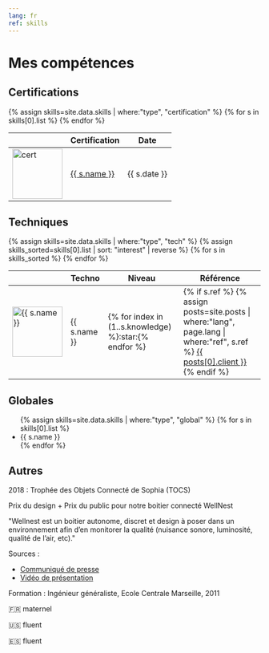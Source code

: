 ```yaml
---
lang: fr
ref: skills
---
```


# Mes compétences

## Certifications

<table>
    <thead><tr><th></th><th>Certification</th><th>Date</th></tr></thead>
    <tbody>
        {% assign skills=site.data.skills | where:"type", "certification" %}
        {% for s in skills[0].list  %}
        <tr>
            <td><img src="/assets/images/skills/{{ s.logo }}.png" alt="cert" width="100"/></td>
            <td><a href="{{ s.accredible }}">{{ s.name }}</a></td>
            <td>{{ s.date }}</td>
        </tr>
        {% endfor %}
    </tbody>
</table>

## Techniques

<table>
    <thead><tr><th></th><th>Techno</th><th>Niveau</th><th>Référence</th></tr></thead>
    <tbody>
        {% assign skills=site.data.skills | where:"type", "tech" %}
        {% assign skills_sorted=skills[0].list | sort: "interest" | reverse %}
        {% for s in skills_sorted %}
        <tr class="skill_active_{{ s.active }}">
            <td><img src="/assets/images/skills/{{ s.name }}.png" alt="{{ s.name }}" width="100"/></td>
            <td>{{ s.name }}</td>
            <td>{% for index in (1..s.knowledge) %}:star:{% endfor %}</td>
            <td>
            {% if s.ref %}
            {% assign posts=site.posts | where:"lang", page.lang | where:"ref", s.ref %}
            <a href="{{posts[0].url | prepend: site.baseurl}}">{{ posts[0].client }}</a>
            {% endif %}
            </td>
        </tr>
        {% endfor %}
    </tbody>
</table>

## Globales

<ul>
    {% assign skills=site.data.skills | where:"type", "global" %}
    {% for s in skills[0].list %}
    <li>
      <span>{{ s.name }}</span>
    </li>
    {% endfor %}
</ul>

## Autres

2018 : Trophée des Objets Connecté de Sophia (TOCS)

Prix du design + Prix du public pour notre boitier connecté WellNest 

"Wellnest est un boitier autonome, discret et design à poser dans un environnement afin d’en monitorer la qualité (nuisance sonore, luminosité, qualité de l’air, etc)."

Sources :
- [Communiqué de presse](http://www.sofab.tv/2018/07/dry-it-yourself-remporte-la-3eme-edition-3-autres-projets-primes/)
- [Vidéo de présentation](https://youtu.be/gkcNFQsuiCQ?t=461)

Formation : Ingénieur généraliste, Ecole Centrale Marseille, 2011

:fr: maternel

:us: fluent

:es: fluent